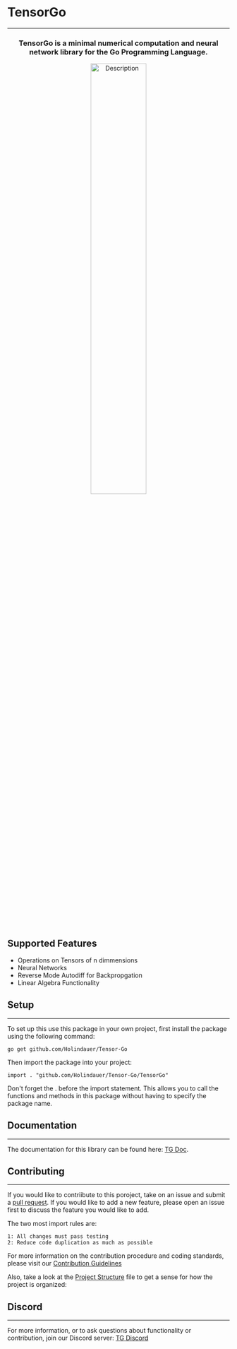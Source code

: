 # TensorGo 



-----------------------------------------------------------------------------------------------------
<center>
<h3>TensorGo is a minimal numerical computation and neural network library for the Go Programming Language.</h3>
    
<p align="center">
  <img src="tensor_visualization.jpg" alt="Description" style="width:50%">
</p>


</center>

## Supported Features
- Operations on Tensors of n dimmensions
- Neural Networks 
- Reverse Mode Autodiff for Backpropgation
- Linear Algebra Functionality


## Setup
-----------------------------------------------------------------------------------------------------

To set up this use this package in your own project, first install the package using the following command:

    go get github.com/Holindauer/Tensor-Go

Then import the package into your project:

    import . "github.com/Holindauer/Tensor-Go/TensorGo"

Don't forget the . before the import statement. This allows you to call the functions and methods in this package without having to specify the package name.

## Documentation
-----------------------------------------------------------------------------------------------------


The documentation for this library can be found here: [TG Doc](documentation.md).


## Contributing
-----------------------------------------------------------------------------------------------------


If you would like to contriibute to this poroject, take on an issue and submit a [pull request](pull_request_template.md). If you would like to add a new feature, please open an issue first to discuss the feature you would like to add. 

The two most import rules are: 

    1: All changes must pass testing 
    2: Reduce code duplication as much as possible


For more information on the contribution procedure and coding standards, please visit our [Contribution Guidelines](CONTRIBUTING.md) 

Also, take a look at the [Project Structure](project_structure.md) file to get a sense for how the project is organized: 

## Discord
-----------------------------------------------------------------------------------------------------
For more information, or to ask questions about functionality or contribution, join our Discord server: [TG Discord](https://discord.gg/mEy8F49Szu)



